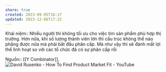 ```yaml
---
share: true
created: 2023-09-05T16:17
updated: 2023-12-06T17:22
---
```

Khái niệm:: 
Nhiều người thì không tối ưu cho việc tìm sản phẩm phù hợp thị trường. Hơn nữa, khi số lượng thành viên lớn thì cấu trúc không thể nào phẳng được nữa mà phải bắt đầu phân cấp. Mà như vậy thì sẽ đánh mất lợi thế linh hoạt so với các tổ chức đã có sự phân cấp rồi

Nguồn:: [[Y Combinator]], ![David Rusenko - How To Find Product Market Fit - YouTube](https://youtu.be/0LNQxT9LvM0?si=2B_RaGTRgSlgpB4J&t=2140)